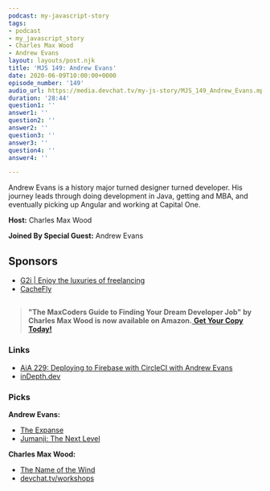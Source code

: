 ```yaml
---
podcast: my-javascript-story
tags:
- podcast
- my_javascript_story
- Charles Max Wood
- Andrew Evans
layout: layouts/post.njk
title: 'MJS 149: Andrew Evans'
date: 2020-06-09T10:00:00+0000
episode_number: '149'
audio_url: https://media.devchat.tv/my-js-story/MJS_149_Andrew_Evans.mp3
duration: '28:44'
question1: ''
answer1: ''
question2: ''
answer2: ''
question3: ''
answer3: ''
question4: ''
answer4: ''

---
```

Andrew Evans is a history major turned designer turned developer. His journey leads through doing development in Java, getting and MBA, and eventually picking up Angular and working at Capital One.

**Host:** Charles Max Wood

**Joined By Special Guest:** Andrew Evans

## Sponsors

* [G2i | Enjoy the luxuries of freelancing](https://www.g2i.co/?utm_source=My_Javascript_story&utm_medium=Podcast&utm_campaign=DevChat)
* [CacheFly](https://www.cachefly.com/)

## 

> **"The MaxCoders Guide to Finding Your Dream Developer Job" by Charles Max Wood is now available on Amazon.**[ **Get Your Copy Today!**](https://www.amazon.com/gp/product/B081MBL5C9/ref=as_li_ss_tl?ie=UTF8&linkCode=sl1&tag=devchattv-20&linkId=9d61363241636e2546ef46abba198746&language=en_US)

### **Links**

* [AiA 229: Deploying to Firebase with CircleCI with Andrew Evans](https://devchat.tv/adv-in-angular/aia-229-deploying-to-firebase-with-circleci-with-andrew-evans/)
* [inDepth.dev](angularindepth.com)

### **Picks**

**Andrew Evans:**

* [The Expanse](https://www.syfy.com/theexpanse)
* [Jumanji: The Next Level](https://www.imdb.com/title/tt7975244/)

**Charles Max Wood:**

* [The Name of the Wind](https://www.amazon.com/Name-Wind-Patrick-Rothfuss/dp/0756404746)
* [devchat.tv/workshops](https://devchat.tv/workshops/)